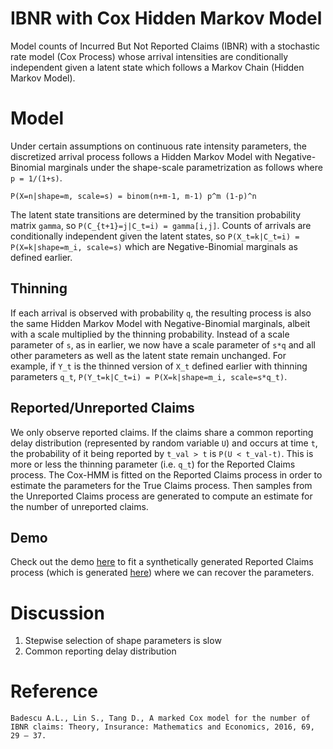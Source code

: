 # IBNR with Cox Hidden Markov Model

Model counts of Incurred But Not Reported Claims (IBNR) with a stochastic rate model (Cox Process) whose arrival intensities are conditionally independent given a latent state which follows a Markov Chain (Hidden Markov Model).


# Model

Under certain assumptions on continuous rate intensity parameters, the discretized arrival process follows a Hidden Markov Model with Negative-Binomial marginals under the shape-scale parametrization as follows where `p = 1/(1+s)`.
```
P(X=n|shape=m, scale=s) = binom(n+m-1, m-1) p^m (1-p)^n
```

The latent state transitions are determined by the transition probability matrix `gamma`, so `P(C_{t+1}=j|C_t=i) = gamma[i,j]`. 
Counts of arrivals are conditionally independent given the latent states, so `P(X_t=k|C_t=i) = P(X=k|shape=m_i, scale=s)` which are Negative-Binomial marginals as defined earlier.

## Thinning

If each arrival is observed with probability `q`, the resulting process is also the same Hidden Markov Model with Negative-Binomial marginals, albeit with a scale multiplied by the thinning probability.
Instead of a scale parameter of `s`, as in earlier, we now have a scale parameter of `s*q` and all other parameters as well as the latent state remain unchanged.
For example, if `Y_t` is the thinned version of `X_t` defined earlier with thinning parameters `q_t`, `P(Y_t=k|C_t=i) = P(X=k|shape=m_i, scale=s*q_t)`.

## Reported/Unreported Claims

We only observe reported claims.
If the claims share a common reporting delay distribution (represented by random variable `U`) and occurs at time `t`, the probability of it being reported by `t_val > t` is `P(U < t_val-t)`. 
This is more or less the thinning parameter (i.e. `q_t`) for the Reported Claims process.
The Cox-HMM is fitted on the Reported Claims process in order to estimate the parameters for the True Claims process.
Then samples from the Unreported Claims process are generated to compute an estimate for the number of unreported claims.

## Demo

Check out the demo [here](https://github.com/tianle91/ibnr-coxhmm/blob/master/demo/fitting.ipynb) to fit a synthetically generated Reported Claims process (which is generated [here](https://github.com/tianle91/ibnr-coxhmm/blob/master/demo/generate_sample.ipynb)) where we can recover the parameters.

# Discussion

1. Stepwise selection of shape parameters is slow
2. Common reporting delay distribution

# Reference

```
Badescu A.L., Lin S., Tang D., A marked Cox model for the number of IBNR claims: Theory, Insurance: Mathematics and Economics, 2016, 69, 29 – 37.
```
